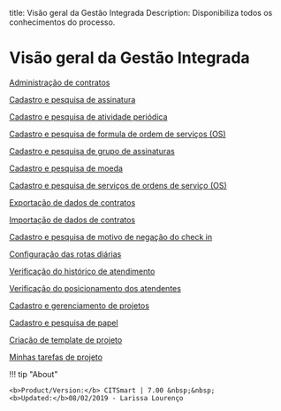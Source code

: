 title:  Visão geral da Gestão Integrada
Description: Disponibiliza todos os conhecimentos do processo. 
# Visão geral da Gestão Integrada

[Administração de contratos](/pt-br/citsmart-platform-7/additional-features/contract-management/use/manage-contract.html)

[Cadastro e pesquisa de assinatura](/pt-br/citsmart-platform-7/additional-features/contract-management/configuration/signature.html)

[Cadastro e pesquisa de atividade periódica](/pt-br/citsmart-platform-7/additional-features/automation-of-operation/use/activity-periodic.html)

[Cadastro e pesquisa de formula de ordem de serviços (OS)](/pt-br/citsmart-platform-7/additional-features/contract-management/configuration/wo-formula.html)

[Cadastro e pesquisa de grupo de assinaturas](/pt-br/citsmart-platform-7/additional-features/contract-management/configuration/signature-group.html)

[Cadastro e pesquisa de moeda](/pt-br/citsmart-platform-7/additional-features/contract-management/configuration/currency.html)

[Cadastro e pesquisa de serviços de ordens de serviço (OS)](/pt-br/citsmart-platform-7/additional-features/contract-management/use/work-order-services.html)

[Exportação de dados de contratos](/pt-br/citsmart-platform-7/additional-features/contract-management/configuration/data-export.html)

[Importação de dados de contratos](/pt-br/citsmart-platform-7/additional-features/contract-management/configuration/data-import.html)

[Cadastro e pesquisa de motivo de negação do check in](/pt-br/citsmart-platform-7/additional-features/mobile-and-field-service/configuration/check-in.html)

[Configuração das rotas diárias](/pt-br/citsmart-platform-7/additional-features/mobile-and-field-service/use/daily-rote.html)

[Verificação do histórico de atendimento](/pt-br/citsmart-platform-7/additional-features/mobile-and-field-service/report/history.html)

[Verificação do posicionamento dos atendentes](/pt-br/citsmart-platform-7/additional-features/mobile-and-field-service/use/position.html)

[Cadastro e gerenciamento de projetos](/pt-br/citsmart-platform-7/additional-features/project-management/use/project-management.html)

[Cadastro e pesquisa de papel](/pt-br/citsmart-platform-7/additional-features/project-management/configuration/role.html)

[Criação de template de projeto](/pt-br/citsmart-platform-7/additional-features/project-management/configuration/template.html)

[Minhas tarefas de projeto](/pt-br/citsmart-platform-7/additional-features/project-management/use/tasks-project.html)

!!! tip "About"

    <b>Product/Version:</b> CITSmart | 7.00 &nbsp;&nbsp;
    <b>Updated:</b>08/02/2019 - Larissa Lourenço
